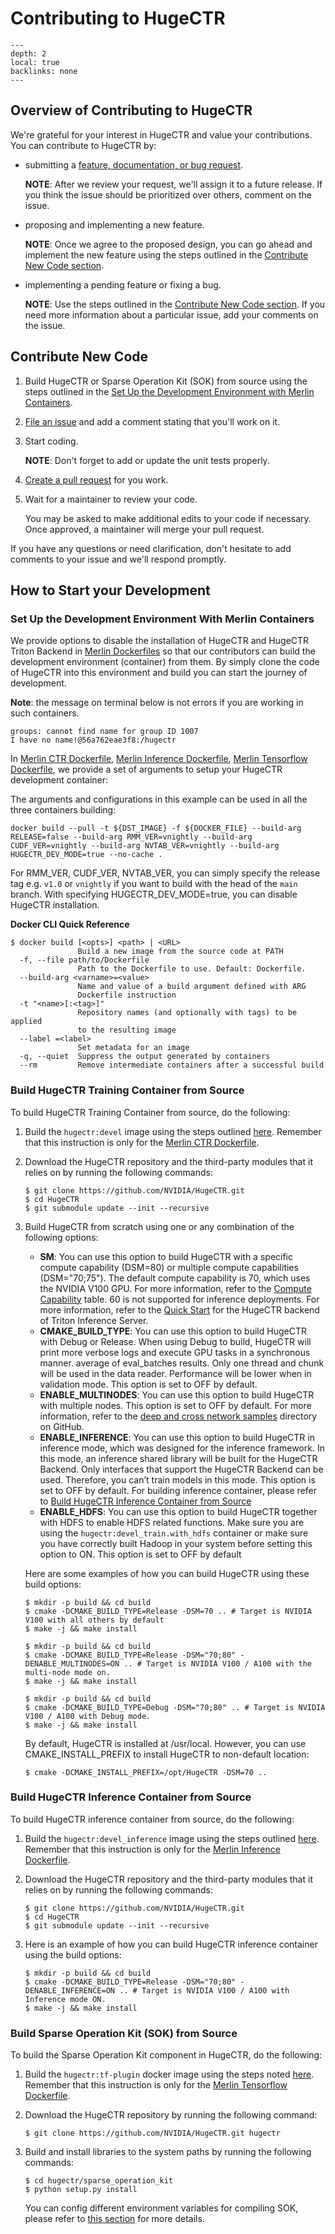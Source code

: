 # Contributing to HugeCTR

```{contents}
---
depth: 2
local: true
backlinks: none
---
```

## Overview of Contributing to HugeCTR

We're grateful for your interest in HugeCTR and value your contributions. You can contribute to HugeCTR by:
* submitting a [feature, documentation, or bug request](https://github.com/NVIDIA/HugeCTR/issues/new/choose).

  **NOTE**: After we review your request, we'll assign it to a future release. If you think the issue should be prioritized over others, comment on the issue.

* proposing and implementing a new feature.

  **NOTE**: Once we agree to the proposed design, you can go ahead and implement the new feature using the steps outlined in the [Contribute New Code section](#contribute-new-code).

* implementing a pending feature or fixing a bug.

  **NOTE**: Use the steps outlined in the [Contribute New Code section](#contribute-new-code). If you need more information about a particular issue,
  add your comments on the issue.

## Contribute New Code

1. Build HugeCTR or Sparse Operation Kit (SOK) from source using the steps outlined in the [Set Up the Development Environment with Merlin Containers](#set-up-the-development-environment-with-merlin-containers).
2. [File an issue](https://github.com/NVIDIA/HugeCTR/issues/new/choose) and add a comment stating that you'll work on it.
3. Start coding.

   **NOTE**: Don't forget to add or update the unit tests properly.

4. [Create a pull request](https://github.com/nvidia/HugeCTR/compare) for you work.
5. Wait for a maintainer to review your code.

   You may be asked to make additional edits to your code if necessary. Once approved, a maintainer will merge your pull request.

If you have any questions or need clarification, don't hesitate to add comments to your issue and we'll respond promptly.

## How to Start your Development

### Set Up the Development Environment With Merlin Containers

We provide options to disable the installation of HugeCTR and HugeCTR Triton Backend in [Merlin Dockerfiles](https://github.com/NVIDIA-Merlin/Merlin/tree/main/docker) so that our contributors can build the development environment (container) from them. By simply clone the code of HugeCTR into this environment and build you can start the journey of development.

**Note**: the message on terminal below is not errors if you are working in such containers.
```
groups: cannot find name for group ID 1007
I have no name!@56a762eae3f8:/hugectr
```

In [Merlin CTR Dockerfile](https://github.com/NVIDIA-Merlin/Merlin/blob/main/docker/training/dockerfile.ctr), [Merlin Inference Dockerfile](https://github.com/NVIDIA-Merlin/Merlin/blob/main/docker/inference/dockerfile.ctr), [Merlin Tensorflow Dockerfile](https://github.com/NVIDIA-Merlin/Merlin/blob/main/docker/training/dockerfile.tf), we provide a set of arguments to setup your HugeCTR development container:

The arguments and configurations in this example can be used in all the three containers building:

```
docker build --pull -t ${DST_IMAGE} -f ${DOCKER_FILE} --build-arg RELEASE=false --build-arg RMM_VER=vnightly --build-arg CUDF_VER=vnightly --build-arg NVTAB_VER=vnightly --build-arg HUGECTR_DEV_MODE=true --no-cache .
```

For RMM_VER, CUDF_VER, NVTAB_VER, you can simply specify the release tag e.g. `v1.0` or `vnightly` if you want to build with the head of the `main` branch.  With specifying HUGECTR_DEV_MODE=true, you can disable HugeCTR installation.

**Docker CLI Quick Reference**
```
$ docker build [<opts>] <path> | <URL>
               Build a new image from the source code at PATH
  -f, --file path/to/Dockerfile
               Path to the Dockerfile to use. Default: Dockerfile.
  --build-arg <varname>=<value>
               Name and value of a build argument defined with ARG
               Dockerfile instruction
  -t "<name>[:<tag>]"
               Repository names (and optionally with tags) to be applied
               to the resulting image
  --label =<label>
               Set metadata for an image
  -q, --quiet  Suppress the output generated by containers
  --rm         Remove intermediate containers after a successful build
```

### Build HugeCTR Training Container from Source

To build HugeCTR Training Container from source, do the following:

1. Build the `hugectr:devel` image using the steps outlined [here](#set-up-the-development-environment-with-merlin-containers). Remember that this instruction is only for the [Merlin CTR Dockerfile](https://github.com/NVIDIA-Merlin/Merlin/blob/main/docker/training/dockerfile.ctr).


2. Download the HugeCTR repository and the third-party modules that it relies on by running the following commands:
   ```shell
   $ git clone https://github.com/NVIDIA/HugeCTR.git
   $ cd HugeCTR
   $ git submodule update --init --recursive
   ```

3. Build HugeCTR from scratch using one or any combination of the following options:
   - **SM**: You can use this option to build HugeCTR with a specific compute capability (DSM=80) or multiple compute capabilities (DSM="70;75"). The default compute capability
     is 70, which uses the NVIDIA V100 GPU. For more information, refer to the [Compute Capability](hugectr_user_guide.md#compute-capability) table. 60 is not supported for inference deployments. For more information, refer to the [Quick Start](https://github.com/triton-inference-server/hugectr_backend#quick-start) for the HugeCTR backend of Triton Inference Server.
   - **CMAKE_BUILD_TYPE**: You can use this option to build HugeCTR with Debug or Release. When using Debug to build, HugeCTR will print more verbose logs and execute GPU tasks
     in a synchronous manner.
     average of eval_batches results. Only one thread and chunk will be used in the data reader. Performance will be lower when in validation mode. This option is set to OFF by
     default.
   - **ENABLE_MULTINODES**: You can use this option to build HugeCTR with multiple nodes. This option is set to OFF by default. For more information, refer to the [deep and cross network samples](https://github.com/NVIDIA-Merlin/HugeCTR/tree/master/samples/dcn) directory on GitHub.
   - **ENABLE_INFERENCE**: You can use this option to build HugeCTR in inference mode, which was designed for the inference framework. In this mode, an inference shared library
     will be built for the HugeCTR Backend. Only interfaces that support the HugeCTR Backend can be used. Therefore, you can’t train models in this mode. This option is set to
     OFF by default. For building inference container, please refer to [Build HugeCTR Inference Container from Source](#build-hugectr-inference-container-from-source)
   - **ENABLE_HDFS**: You can use this option to build HugeCTR together with HDFS to enable HDFS related functions. Make sure you are using the `hugectr:devel_train.with_hdfs`
     container or make sure you have correctly built Hadoop in your system before setting this    option to ON. This option is set to OFF by default

   Here are some examples of how you can build HugeCTR using these build options:
   ```shell
   $ mkdir -p build && cd build
   $ cmake -DCMAKE_BUILD_TYPE=Release -DSM=70 .. # Target is NVIDIA V100 with all others by default
   $ make -j && make install
   ```

   ```shell
   $ mkdir -p build && cd build
   $ cmake -DCMAKE_BUILD_TYPE=Release -DSM="70;80" -DENABLE_MULTINODES=ON .. # Target is NVIDIA V100 / A100 with the multi-node mode on.
   $ make -j && make install
   ```

   ```shell
   $ mkdir -p build && cd build
   $ cmake -DCMAKE_BUILD_TYPE=Debug -DSM="70;80" .. # Target is NVIDIA V100 / A100 with Debug mode.
   $ make -j && make install
   ```
   By default, HugeCTR is installed at /usr/local. However, you can use CMAKE_INSTALL_PREFIX to install HugeCTR to non-default location:
   ```shell
   $ cmake -DCMAKE_INSTALL_PREFIX=/opt/HugeCTR -DSM=70 ..
   ```

### Build HugeCTR Inference Container from Source
To build HugeCTR inference container from source, do the following:

1. Build the `hugectr:devel_inference` image using the steps outlined [here](#set-up-the-development-environment-with-merlin-containers). Remember that this instruction is only for the [Merlin Inference Dockerfile](https://github.com/NVIDIA-Merlin/Merlin/blob/main/docker/inference/dockerfile.ctr).


2. Download the HugeCTR repository and the third-party modules that it relies on by running the following commands:
   ```shell
   $ git clone https://github.com/NVIDIA/HugeCTR.git
   $ cd HugeCTR
   $ git submodule update --init --recursive
   ```

3. Here is an example of how you can build HugeCTR inference container using the build options:
   ```shell
   $ mkdir -p build && cd build
   $ cmake -DCMAKE_BUILD_TYPE=Release -DSM="70;80" -DENABLE_INFERENCE=ON .. # Target is NVIDIA V100 / A100 with Inference mode ON.
   $ make -j && make install
   ```

### Build Sparse Operation Kit (SOK) from Source

To build the Sparse Operation Kit component in HugeCTR, do the following:

1. Build the `hugectr:tf-plugin` docker image using the steps noted [here](#set-up-the-development-environment-with-merlin-containers). Remember that this instruction is only for the [Merlin Tensorflow Dockerfile](https://github.com/NVIDIA-Merlin/Merlin/blob/main/docker/training/dockerfile.tf).


2. Download the HugeCTR repository by running the following command:
   ```shell
   $ git clone https://github.com/NVIDIA/HugeCTR.git hugectr
   ```

3. Build and install libraries to the system paths by running the following commands:
   ```shell
   $ cd hugectr/sparse_operation_kit
   $ python setup.py install
   ```

   You can config different environment variables for compiling SOK, please refer to [this section](https://nvidia-merlin.github.io/HugeCTR/sparse_operation_kit/master/env_vars/env_vars.html) for more details.
